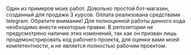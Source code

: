 Один из примеров моих работ. Довольно простой бот-магазин, созданный для продажи 3 курсов. Оплата реализована средствами telegram.
Обратите внимание! Для полноценной работы данного кода необходимо внести некоторые правки. В репозитории не предусмотрено наличие этих изменений, так как он призван лишь продемонстрировать код рабочего проекта, для оценки вами моей компетентности, и не является полностью рабочим проектом.
